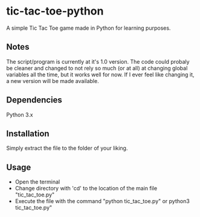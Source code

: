 # tic-tac-toe-python
A simple Tic Tac Toe game made in Python for learning purposes.
## Notes
The script/program is currently at it's 1.0 version. The code could probaly be cleaner and changed to not rely so much (or at all) at changing global variables all the time, but it works well for now. If I ever feel like changing it, a new version will be made available.
## Dependencies
Python 3.x
## Installation
Simply extract the file to the folder of your liking.
## Usage
- Open the terminal
- Change directory with 'cd' to the location of the main file "tic_tac_toe.py"
- Execute the file with the command "python tic_tac_toe.py" or python3 tic_tac_toe.py"
